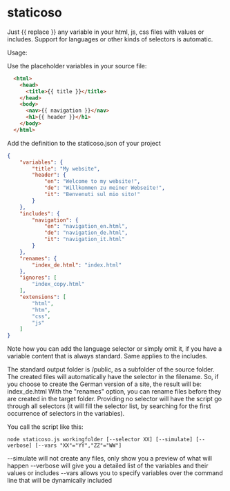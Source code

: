# staticoso

Just {{ replace }} any variable in your html, js, css files with values or includes.
Support for languages or other kinds of selectors is automatic.

Usage:

Use the placeholder variables in your source file:

```html
  <html>
    <head>
      <title>{{ title }}</title>
    </head>
    <body>
      <nav>{{ navigation }}</nav>
      <h1>{{ header }}</h1>
    </body>
  </html>
```

Add the definition to the staticoso.json of your project

```json
{
    "variables": {
        "title": "My website",
        "header": {
            "en": "Welcome to my website!",
            "de": "Willkommen zu meiner Webseite!",
            "it": "Benvenuti sul mio sito!"
        }
    },
    "includes": {
        "navigation": {
            "en": "navigation_en.html",
            "de": "navigation_de.html",
            "it": "navigation_it.html"
        }
    },
    "renames": {
        "index_de.html": "index.html"
    },
    "ignores": [
        "index_copy.html"
    ],
    "extensions": [
        "html",
        "htm",
        "css",
        "js"
    ]
}
```

Note how you can add the language selector or simply omit it, if you have a variable content that is always standard.
Same applies to the includes.

The standard output folder is /public, as a subfolder of the source folder. The created files will automatically have the selector in the filename.
So, if you choose to create the German version of a site, the result will be: index_de.html
With the "renames" option, you can rename files before they are created in the target folder.
Providing no selector will have the script go through all selectors (it will fill the selector list, by searching for the first occurrence of selectors in the variables).

You call the script like this:

```
node staticoso.js workingfolder [--selector XX] [--simulate] [--verbose] [--vars "XX"="YY","ZZ"="WW"]
```

--simulate  will not create any files, only show you a preview of what will happen
--verbose   will give you a detailed list of the variables and their values or includes
--vars      allows you to specify variables over the command line that will be dynamically included
